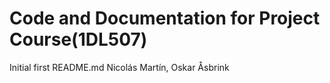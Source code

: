 # Code and Documentation for Project Course(1DL507)
Initial first README.md
Nicolás Martín, Oskar Åsbrink 
